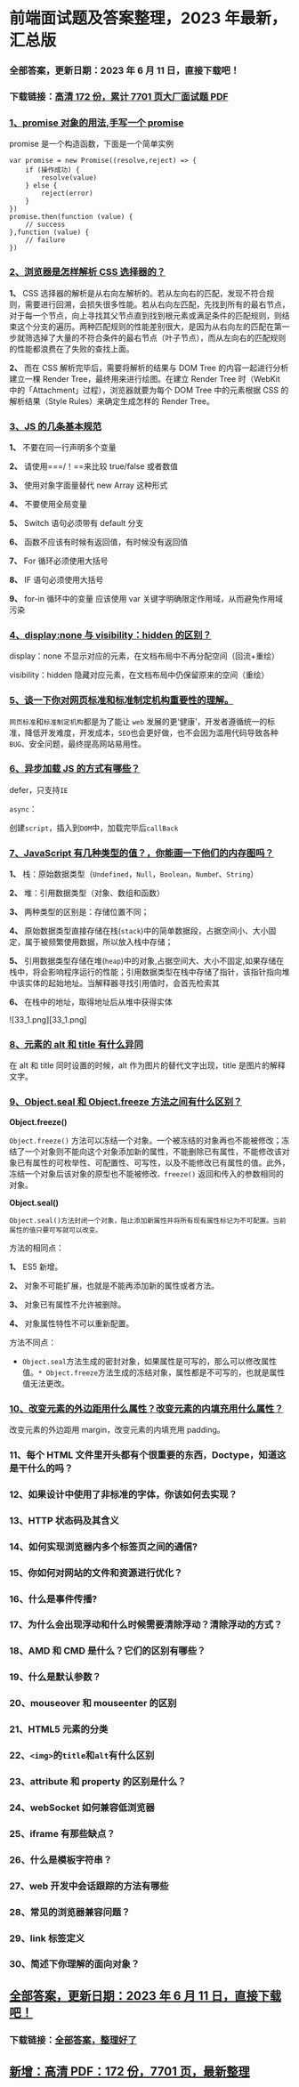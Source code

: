 # 前端面试题及答案整理，2023 年最新，汇总版

### 全部答案，更新日期：2023 年 6 月 11 日，直接下载吧！

### 下载链接：[高清 172 份，累计 7701 页大厂面试题 PDF](https://gitlab.gaorta.com/devteam/learning-journey/study-materials-collection/-/tree/master/docs/index.md)

### [1、promise 对象的用法,手写一个 promise](https://gitlab.gaorta.com/devteam/learning-journey/study-materials-collection/-/tree/master/docs/前端/前端面试题及答案整理，2021年最新，汇总版.md#1promise对象的用法,手写一个promise)

promise 是一个构造函数，下面是一个简单实例

```
var promise = new Promise((resolve,reject) => {
    if (操作成功) {
        resolve(value)
    } else {
        reject(error)
    }
})
promise.then(function (value) {
    // success
},function (value) {
    // failure
})
```

### [2、浏览器是怎样解析 CSS 选择器的？](https://gitlab.gaorta.com/devteam/learning-journey/study-materials-collection/-/tree/master/docs/前端/前端面试题及答案整理，2021年最新，汇总版.md#2浏览器是怎样解析css选择器的)

**1、** CSS 选择器的解析是从右向左解析的。若从左向右的匹配，发现不符合规则，需要进行回溯，会损失很多性能。若从右向左匹配，先找到所有的最右节点，对于每一个节点，向上寻找其父节点直到找到根元素或满足条件的匹配规则，则结束这个分支的遍历。两种匹配规则的性能差别很大，是因为从右向左的匹配在第一步就筛选掉了大量的不符合条件的最右节点（叶子节点），而从左向右的匹配规则的性能都浪费在了失败的查找上面。

**2、** 而在 CSS 解析完毕后，需要将解析的结果与 DOM Tree 的内容一起进行分析建立一棵 Render Tree，最终用来进行绘图。在建立 Render Tree 时（WebKit 中的「Attachment」过程），浏览器就要为每个 DOM Tree 中的元素根据 CSS 的解析结果（Style Rules）来确定生成怎样的 Render Tree。

### [3、JS 的几条基本规范](https://gitlab.gaorta.com/devteam/learning-journey/study-materials-collection/-/tree/master/docs/前端/前端面试题及答案整理，2021年最新，汇总版.md#3js的几条基本规范)

**1、** 不要在同一行声明多个变量

**2、** 请使用===/！==来比较 true/false 或者数值

**3、** 使用对象字面量替代 new Array 这种形式

**4、** 不要使用全局变量

**5、** Switch 语句必须带有 default 分支

**6、** 函数不应该有时候有返回值，有时候没有返回值

**7、** For 循环必须使用大括号

**8、** IF 语句必须使用大括号

**9、** for-in 循环中的变量 应该使用 var 关键字明确限定作用域，从而避免作用域污染

### [4、display:none 与 visibility：hidden 的区别？](https://gitlab.gaorta.com/devteam/learning-journey/study-materials-collection/-/tree/master/docs/前端/前端面试题及答案整理，2021年最新，汇总版.md#4display:none与visibility：hidden的区别)

display：none 不显示对应的元素，在文档布局中不再分配空间（回流+重绘）

visibility：hidden 隐藏对应元素，在文档布局中仍保留原来的空间（重绘）

### [5、谈一下你对网页标准和标准制定机构重要性的理解。](https://gitlab.gaorta.com/devteam/learning-journey/study-materials-collection/-/tree/master/docs/前端/前端面试题及答案整理，2021年最新，汇总版.md#5谈一下你对网页标准和标准制定机构重要性的理解。)

`网页标准`和`标准制定机构`都是为了能让 `web` 发展的更‘健康’，开发者遵循统一的标准，降低开发难度，开发成本，`SEO`也会更好做，也不会因为滥用代码导致各种 `BUG`、安全问题，最终提高网站易用性。

### [6、异步加载 JS 的方式有哪些？](https://gitlab.gaorta.com/devteam/learning-journey/study-materials-collection/-/tree/master/docs/前端/前端面试题及答案整理，2021年最新，汇总版.md#6异步加载js的方式有哪些)

defer，只支持`IE`

`async`：

创建`script`，插入到`DOM`中，加载完毕后`callBack`

### [7、JavaScript 有几种类型的值？，你能画一下他们的内存图吗？](https://gitlab.gaorta.com/devteam/learning-journey/study-materials-collection/-/tree/master/docs/前端/前端面试题及答案整理，2021年最新，汇总版.md#7javascript有几种类型的值你能画一下他们的内存图吗)

**1、** 栈：原始数据类型（`Undefined`，`Null`，`Boolean`，`Numbe`r、`String`）

**2、** 堆：引用数据类型（对象、数组和函数）

**3、** 两种类型的区别是：存储位置不同；

**4、** 原始数据类型直接存储在栈(`stack`)中的简单数据段，占据空间小、大小固定，属于被频繁使用数据，所以放入栈中存储；

**5、** 引用数据类型存储在堆(`heap`)中的对象,占据空间大、大小不固定,如果存储在栈中，将会影响程序运行的性能；引用数据类型在栈中存储了指针，该指针指向堆中该实体的起始地址。当解释器寻找引用值时，会首先检索其

**6、** 在栈中的地址，取得地址后从堆中获得实体

![33_1.png][33_1.png]

### [8、元素的 alt 和 title 有什么异同](https://gitlab.gaorta.com/devteam/learning-journey/study-materials-collection/-/tree/master/docs/前端/前端面试题及答案整理，2021年最新，汇总版.md#8元素的alt和title有什么异同)

在 alt 和 title 同时设置的时候，alt 作为图片的替代文字出现，title 是图片的解释文字。

### [9、Object.seal 和 Object.freeze 方法之间有什么区别？](https://gitlab.gaorta.com/devteam/learning-journey/study-materials-collection/-/tree/master/docs/前端/前端面试题及答案整理，2021年最新，汇总版.md#9objectseal-和-objectfreeze-方法之间有什么区别)

**Object.freeze()**

`Object.freeze()` 方法可以冻结一个对象。一个被冻结的对象再也不能被修改；冻结了一个对象则不能向这个对象添加新的属性，不能删除已有属性，不能修改该对象已有属性的可枚举性、可配置性、可写性，以及不能修改已有属性的值。此外，冻结一个对象后该对象的原型也不能被修改`。freeze()` 返回和传入的参数相同的对象。

**Object.seal()**

```
Object.seal()方法封闭一个对象，阻止添加新属性并将所有现有属性标记为不可配置。当前属性的值只要可写就可以改变。
```

方法的相同点：

**1、** ES5 新增。

**2、** 对象不可能扩展，也就是不能再添加新的属性或者方法。

**3、** 对象已有属性不允许被删除。

**4、** 对象属性特性不可以重新配置。

方法不同点：

- `Object.seal`方法生成的密封对象，如果属性是可写的，那么可以修改属性值。`* Object.freeze`方法生成的冻结对象，属性都是不可写的，也就是属性值无法更改。

### [10、改变元素的外边距用什么属性？改变元素的内填充用什么属性？](https://gitlab.gaorta.com/devteam/learning-journey/study-materials-collection/-/tree/master/docs/前端/前端面试题及答案整理，2021年最新，汇总版.md#10改变元素的外边距用什么属性改变元素的内填充用什么属性)

改变元素的外边距用 margin，改变元素的内填充用 padding。

### 11、每个 HTML 文件里开头都有个很重要的东西，Doctype，知道这是干什么的吗？

### 12、如果设计中使用了非标准的字体，你该如何去实现？

### 13、HTTP 状态码及其含义

### 14、如何实现浏览器内多个标签页之间的通信?

### 15、你如何对网站的文件和资源进行优化？

### 16、什么是事件传播?

### 17、为什么会出现浮动和什么时候需要清除浮动？清除浮动的方式？

### 18、AMD 和 CMD 是什么？它们的区别有哪些？

### 19、什么是默认参数？

### 20、mouseover 和 mouseenter 的区别

### 21、HTML5 元素的分类

### 22、`<img>`的`title`和`alt`有什么区别

### 23、attribute 和 property 的区别是什么？

### 24、webSocket 如何兼容低浏览器

### 25、iframe 有那些缺点？

### 26、什么是模板字符串？

### 27、web 开发中会话跟踪的方法有哪些

### 28、常见的浏览器兼容问题？

### 29、link 标签定义

### 30、简述下你理解的面向对象？

## [全部答案，更新日期：2023 年 6 月 11 日，直接下载吧！](https://gitlab.gaorta.com/devteam/learning-journey/study-materials-collection/-/tree/master/docs/daan.md)

### 下载链接：[全部答案，整理好了](https://gitlab.gaorta.com/devteam/learning-journey/study-materials-collection/-/tree/master/docs/daan.md)

## [新增：高清 PDF：172 份，7701 页，最新整理](https://gitlab.gaorta.com/devteam/learning-journey/study-materials-collection/-/tree/master/docs/daan.md)
